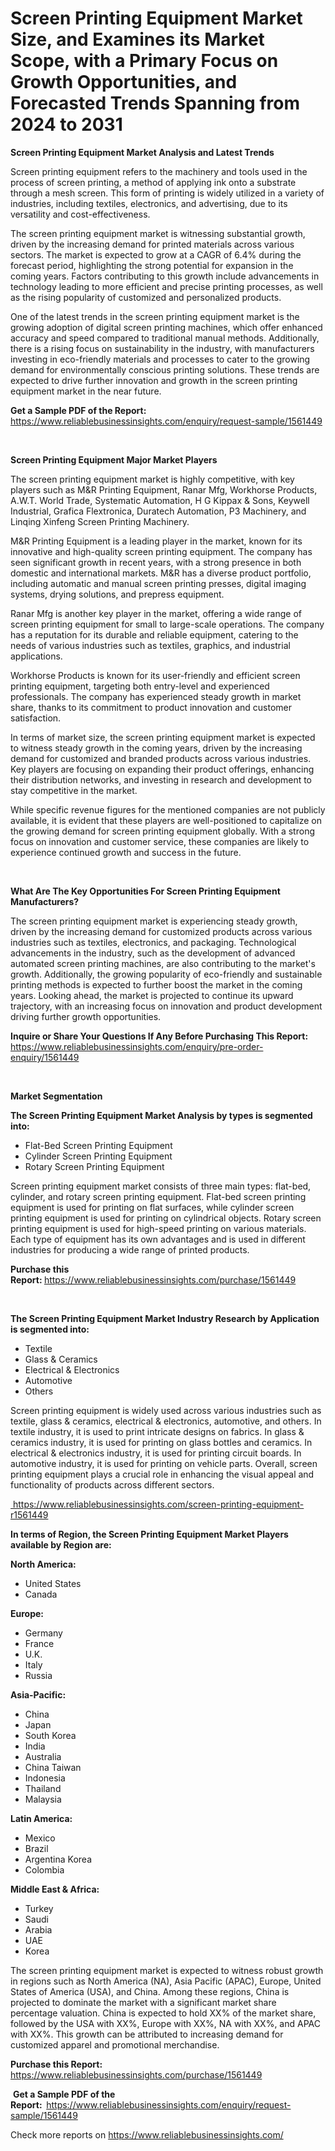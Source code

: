 <p><h1>Screen Printing Equipment Market Size, and Examines its Market Scope, with a Primary Focus on Growth Opportunities, and Forecasted Trends Spanning from 2024 to 2031</h1></p><p><strong>Screen Printing Equipment Market Analysis and Latest Trends</strong></p>
<p><p>Screen printing equipment refers to the machinery and tools used in the process of screen printing, a method of applying ink onto a substrate through a mesh screen. This form of printing is widely utilized in a variety of industries, including textiles, electronics, and advertising, due to its versatility and cost-effectiveness.</p><p>The screen printing equipment market is witnessing substantial growth, driven by the increasing demand for printed materials across various sectors. The market is expected to grow at a CAGR of 6.4% during the forecast period, highlighting the strong potential for expansion in the coming years. Factors contributing to this growth include advancements in technology leading to more efficient and precise printing processes, as well as the rising popularity of customized and personalized products.</p><p>One of the latest trends in the screen printing equipment market is the growing adoption of digital screen printing machines, which offer enhanced accuracy and speed compared to traditional manual methods. Additionally, there is a rising focus on sustainability in the industry, with manufacturers investing in eco-friendly materials and processes to cater to the growing demand for environmentally conscious printing solutions. These trends are expected to drive further innovation and growth in the screen printing equipment market in the near future.</p></p>
<p><strong>Get a Sample PDF of the Report:&nbsp;</strong> <a href="https://www.reliablebusinessinsights.com/enquiry/request-sample/1561449">https://www.reliablebusinessinsights.com/enquiry/request-sample/1561449</a></p>
<p>&nbsp;</p>
<p><strong>Screen Printing Equipment Major Market Players</strong></p>
<p><p>The screen printing equipment market is highly competitive, with key players such as M&R Printing Equipment, Ranar Mfg, Workhorse Products, A.W.T. World Trade, Systematic Automation, H G Kippax & Sons, Keywell Industrial, Grafica Flextronica, Duratech Automation, P3 Machinery, and Linqing Xinfeng Screen Printing Machinery.</p><p>M&R Printing Equipment is a leading player in the market, known for its innovative and high-quality screen printing equipment. The company has seen significant growth in recent years, with a strong presence in both domestic and international markets. M&R has a diverse product portfolio, including automatic and manual screen printing presses, digital imaging systems, drying solutions, and prepress equipment.</p><p>Ranar Mfg is another key player in the market, offering a wide range of screen printing equipment for small to large-scale operations. The company has a reputation for its durable and reliable equipment, catering to the needs of various industries such as textiles, graphics, and industrial applications.</p><p>Workhorse Products is known for its user-friendly and efficient screen printing equipment, targeting both entry-level and experienced professionals. The company has experienced steady growth in market share, thanks to its commitment to product innovation and customer satisfaction.</p><p>In terms of market size, the screen printing equipment market is expected to witness steady growth in the coming years, driven by the increasing demand for customized and branded products across various industries. Key players are focusing on expanding their product offerings, enhancing their distribution networks, and investing in research and development to stay competitive in the market.</p><p>While specific revenue figures for the mentioned companies are not publicly available, it is evident that these players are well-positioned to capitalize on the growing demand for screen printing equipment globally. With a strong focus on innovation and customer service, these companies are likely to experience continued growth and success in the future.</p></p>
<p>&nbsp;</p>
<p><strong>What Are The Key Opportunities For Screen Printing Equipment Manufacturers?</strong></p>
<p><p>The screen printing equipment market is experiencing steady growth, driven by the increasing demand for customized products across various industries such as textiles, electronics, and packaging. Technological advancements in the industry, such as the development of advanced automated screen printing machines, are also contributing to the market's growth. Additionally, the growing popularity of eco-friendly and sustainable printing methods is expected to further boost the market in the coming years. Looking ahead, the market is projected to continue its upward trajectory, with an increasing focus on innovation and product development driving further growth opportunities.</p></p>
<p><strong>Inquire or Share Your Questions If Any Before Purchasing This Report:</strong> <a href="https://www.reliablebusinessinsights.com/enquiry/pre-order-enquiry/1561449">https://www.reliablebusinessinsights.com/enquiry/pre-order-enquiry/1561449</a></p>
<p>&nbsp;</p>
<p><strong>Market Segmentation</strong></p>
<p><strong>The Screen Printing Equipment Market Analysis by types is segmented into:</strong></p>
<p><ul><li>Flat-Bed Screen Printing Equipment</li><li>Cylinder Screen Printing Equipment</li><li>Rotary Screen Printing Equipment</li></ul></p>
<p><p>Screen printing equipment market consists of three main types: flat-bed, cylinder, and rotary screen printing equipment. Flat-bed screen printing equipment is used for printing on flat surfaces, while cylinder screen printing equipment is used for printing on cylindrical objects. Rotary screen printing equipment is used for high-speed printing on various materials. Each type of equipment has its own advantages and is used in different industries for producing a wide range of printed products.</p></p>
<p><strong>Purchase this Report:&nbsp;</strong><a href="https://www.reliablebusinessinsights.com/purchase/1561449">https://www.reliablebusinessinsights.com/purchase/1561449</a></p>
<p>&nbsp;</p>
<p><strong>The Screen Printing Equipment Market Industry Research by Application is segmented into:</strong></p>
<p><ul><li>Textile</li><li>Glass & Ceramics</li><li>Electrical & Electronics</li><li>Automotive</li><li>Others</li></ul></p>
<p><p>Screen printing equipment is widely used across various industries such as textile, glass & ceramics, electrical & electronics, automotive, and others. In textile industry, it is used to print intricate designs on fabrics. In glass & ceramics industry, it is used for printing on glass bottles and ceramics. In electrical & electronics industry, it is used for printing circuit boards. In automotive industry, it is used for printing on vehicle parts. Overall, screen printing equipment plays a crucial role in enhancing the visual appeal and functionality of products across different sectors.</p></p>
<p><a href="https://www.reliablebusinessinsights.com/screen-printing-equipment-r1561449">&nbsp;https://www.reliablebusinessinsights.com/screen-printing-equipment-r1561449</a></p>
<p><strong>In terms of Region, the Screen Printing Equipment Market Players available by Region are:</strong></p>
<p>
    <p> <strong> North America: </strong>
        <ul>
            <li>United States</li>
            <li>Canada</li>
        </ul>
        </p> 
    <p> <strong> Europe: </strong>
        <ul>
            <li>Germany</li>
            <li>France</li>
            <li>U.K.</li>
            <li>Italy</li>
            <li>Russia</li>
        </ul>
        </p> 
    <p> <strong> Asia-Pacific: </strong>
        <ul>
            <li>China</li>
            <li>Japan</li>
            <li>South Korea</li>
            <li>India</li>
            <li>Australia</li>
            <li>China Taiwan</li>
            <li>Indonesia</li>
            <li>Thailand</li>
            <li>Malaysia</li>
        </ul>
        </p> 
    <p> <strong> Latin America: </strong>
        <ul>
            <li>Mexico</li>
            <li>Brazil</li>
            <li>Argentina Korea</li>
            <li>Colombia</li>
        </ul>
        </p> 
    <p> <strong> Middle East & Africa: </strong>
        <ul>
            <li>Turkey</li>
            <li>Saudi</li>
            <li>Arabia</li>
            <li>UAE</li>
            <li>Korea</li>
        </ul>
    </p>
    </p>
<p><p>The screen printing equipment market is expected to witness robust growth in regions such as North America (NA), Asia Pacific (APAC), Europe, United States of America (USA), and China. Among these regions, China is projected to dominate the market with a significant market share percentage valuation. China is expected to hold XX% of the market share, followed by the USA with XX%, Europe with XX%, NA with XX%, and APAC with XX%. This growth can be attributed to increasing demand for customized apparel and promotional merchandise.</p></p>
<p><strong>Purchase this Report: </strong><a href="https://www.reliablebusinessinsights.com/purchase/1561449">https://www.reliablebusinessinsights.com/purchase/1561449</a></p>
<p>&nbsp;<strong>Get a Sample PDF of the Report:&nbsp;&nbsp;</strong><a href="https://www.reliablebusinessinsights.com/enquiry/request-sample/1561449">https://www.reliablebusinessinsights.com/enquiry/request-sample/1561449</a></p>
<p><strong></strong></p>
<p>Check more reports on <a href="https://www.reliablebusinessinsights.com/">https://www.reliablebusinessinsights.com/</a></p>